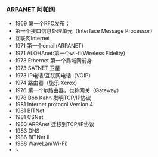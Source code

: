 ### ARPANET 阿帕网

- 1969 第一个RFC发布；
- 第一个接口信息处理单元（Interface Message Processor）
- 互联网Internet
- 1971 第一个email(ARPANET)
- 1971 ALOHAnet:第一个wi-fi(Wireless Fidelity)
- 1973 Ethernet 第一个局域网前身
- 1973 SATNET 卫星
- 1973 IP电话/互联网电话（VOIP）
- 1974 路由器（施乐 Xerox）
- 1976 第一个Ip路由器，也称网关（Gateway）
- 1978 Bob Kahn 发明TCP/IP协议
- 1981 Internet protocol Version 4
- 1981 BITNet
- 1981 CSNet
- 1983 ARPAnet 迁移到TCP/IP协议
- 1983 DNS
- 1986 BITNet II
- 1988 WaveLan(Wi-Fi)
- ~